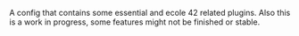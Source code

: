 
A config that contains some essential and ecole 42 related plugins. Also this is a work in progress, some features might not be finished or stable.
